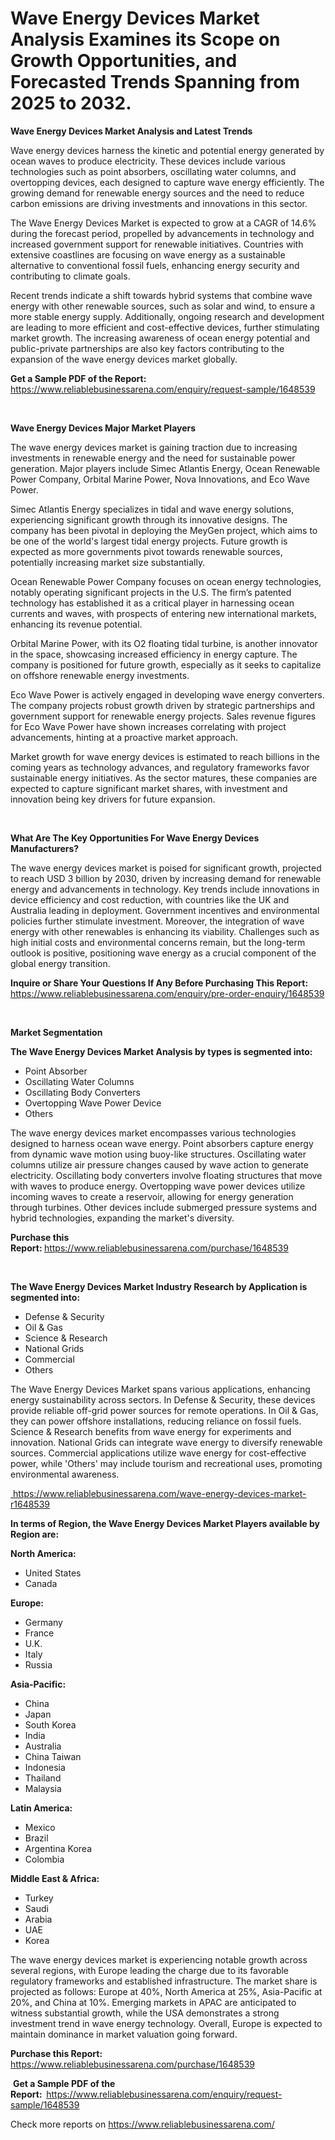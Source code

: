 <p><h1>Wave Energy Devices Market Analysis Examines its Scope on Growth Opportunities, and Forecasted Trends Spanning from 2025 to 2032.</h1></p><p><strong>Wave Energy Devices Market Analysis and Latest Trends</strong></p>
<p><p>Wave energy devices harness the kinetic and potential energy generated by ocean waves to produce electricity. These devices include various technologies such as point absorbers, oscillating water columns, and overtopping devices, each designed to capture wave energy efficiently. The growing demand for renewable energy sources and the need to reduce carbon emissions are driving investments and innovations in this sector.</p><p>The Wave Energy Devices Market is expected to grow at a CAGR of 14.6% during the forecast period, propelled by advancements in technology and increased government support for renewable initiatives. Countries with extensive coastlines are focusing on wave energy as a sustainable alternative to conventional fossil fuels, enhancing energy security and contributing to climate goals. </p><p>Recent trends indicate a shift towards hybrid systems that combine wave energy with other renewable sources, such as solar and wind, to ensure a more stable energy supply. Additionally, ongoing research and development are leading to more efficient and cost-effective devices, further stimulating market growth. The increasing awareness of ocean energy potential and public-private partnerships are also key factors contributing to the expansion of the wave energy devices market globally.</p></p>
<p><strong>Get a Sample PDF of the Report:&nbsp;</strong> <a href="https://www.reliablebusinessarena.com/enquiry/request-sample/1648539?utm_campaign=3492&utm_medium=2&utm_source=Github&utm_content=ia&utm_term=09042025&utm_id=wave-energy-devices">https://www.reliablebusinessarena.com/enquiry/request-sample/1648539</a></p>
<p>&nbsp;</p>
<p><strong>Wave Energy Devices Major Market Players</strong></p>
<p><p>The wave energy devices market is gaining traction due to increasing investments in renewable energy and the need for sustainable power generation. Major players include Simec Atlantis Energy, Ocean Renewable Power Company, Orbital Marine Power, Nova Innovations, and Eco Wave Power.</p><p>Simec Atlantis Energy specializes in tidal and wave energy solutions, experiencing significant growth through its innovative designs. The company has been pivotal in deploying the MeyGen project, which aims to be one of the world's largest tidal energy projects. Future growth is expected as more governments pivot towards renewable sources, potentially increasing market size substantially.</p><p>Ocean Renewable Power Company focuses on ocean energy technologies, notably operating significant projects in the U.S. The firm’s patented technology has established it as a critical player in harnessing ocean currents and waves, with prospects of entering new international markets, enhancing its revenue potential.</p><p>Orbital Marine Power, with its O2 floating tidal turbine, is another innovator in the space, showcasing increased efficiency in energy capture. The company is positioned for future growth, especially as it seeks to capitalize on offshore renewable energy investments.</p><p>Eco Wave Power is actively engaged in developing wave energy converters. The company projects robust growth driven by strategic partnerships and government support for renewable energy projects. Sales revenue figures for Eco Wave Power have shown increases correlating with project advancements, hinting at a proactive market approach.</p><p>Market growth for wave energy devices is estimated to reach billions in the coming years as technology advances, and regulatory frameworks favor sustainable energy initiatives. As the sector matures, these companies are expected to capture significant market shares, with investment and innovation being key drivers for future expansion.</p></p>
<p>&nbsp;</p>
<p><strong>What Are The Key Opportunities For Wave Energy Devices Manufacturers?</strong></p>
<p><p>The wave energy devices market is poised for significant growth, projected to reach USD 3 billion by 2030, driven by increasing demand for renewable energy and advancements in technology. Key trends include innovations in device efficiency and cost reduction, with countries like the UK and Australia leading in deployment. Government incentives and environmental policies further stimulate investment. Moreover, the integration of wave energy with other renewables is enhancing its viability. Challenges such as high initial costs and environmental concerns remain, but the long-term outlook is positive, positioning wave energy as a crucial component of the global energy transition.</p></p>
<p><strong>Inquire or Share Your Questions If Any Before Purchasing This Report:</strong> <a href="https://www.reliablebusinessarena.com/enquiry/pre-order-enquiry/1648539?utm_campaign=3492&utm_medium=2&utm_source=Github&utm_content=ia&utm_term=09042025&utm_id=wave-energy-devices">https://www.reliablebusinessarena.com/enquiry/pre-order-enquiry/1648539</a></p>
<p>&nbsp;</p>
<p><strong>Market Segmentation</strong></p>
<p><strong>The Wave Energy Devices Market Analysis by types is segmented into:</strong></p>
<p><ul><li>Point Absorber</li><li>Oscillating Water Columns</li><li>Oscillating Body Converters</li><li>Overtopping Wave Power Device</li><li>Others</li></ul></p>
<p><p>The wave energy devices market encompasses various technologies designed to harness ocean wave energy. Point absorbers capture energy from dynamic wave motion using buoy-like structures. Oscillating water columns utilize air pressure changes caused by wave action to generate electricity. Oscillating body converters involve floating structures that move with waves to produce energy. Overtopping wave power devices utilize incoming waves to create a reservoir, allowing for energy generation through turbines. Other devices include submerged pressure systems and hybrid technologies, expanding the market's diversity.</p></p>
<p><strong>Purchase this Report:&nbsp;</strong><a href="https://www.reliablebusinessarena.com/purchase/1648539?utm_campaign=3492&utm_medium=2&utm_source=Github&utm_content=ia&utm_term=09042025&utm_id=wave-energy-devices">https://www.reliablebusinessarena.com/purchase/1648539</a></p>
<p>&nbsp;</p>
<p><strong>The Wave Energy Devices Market Industry Research by Application is segmented into:</strong></p>
<p><ul><li>Defense & Security</li><li>Oil & Gas</li><li>Science & Research</li><li>National Grids</li><li>Commercial</li><li>Others</li></ul></p>
<p><p>The Wave Energy Devices Market spans various applications, enhancing energy sustainability across sectors. In Defense & Security, these devices provide reliable off-grid power sources for remote operations. In Oil & Gas, they can power offshore installations, reducing reliance on fossil fuels. Science & Research benefits from wave energy for experiments and innovation. National Grids can integrate wave energy to diversify renewable sources. Commercial applications utilize wave energy for cost-effective power, while 'Others' may include tourism and recreational uses, promoting environmental awareness.</p></p>
<p><a href="https://www.reliablebusinessarena.com/wave-energy-devices-market-r1648539?utm_campaign=3492&utm_medium=2&utm_source=Github&utm_content=ia&utm_term=09042025&utm_id=wave-energy-devices">&nbsp;https://www.reliablebusinessarena.com/wave-energy-devices-market-r1648539</a></p>
<p><strong>In terms of Region, the Wave Energy Devices Market Players available by Region are:</strong></p>
<p>
    <p> <strong> North America: </strong>
        <ul>
            <li>United States</li>
            <li>Canada</li>
        </ul>
        </p> 
    <p> <strong> Europe: </strong>
        <ul>
            <li>Germany</li>
            <li>France</li>
            <li>U.K.</li>
            <li>Italy</li>
            <li>Russia</li>
        </ul>
        </p> 
    <p> <strong> Asia-Pacific: </strong>
        <ul>
            <li>China</li>
            <li>Japan</li>
            <li>South Korea</li>
            <li>India</li>
            <li>Australia</li>
            <li>China Taiwan</li>
            <li>Indonesia</li>
            <li>Thailand</li>
            <li>Malaysia</li>
        </ul>
        </p> 
    <p> <strong> Latin America: </strong>
        <ul>
            <li>Mexico</li>
            <li>Brazil</li>
            <li>Argentina Korea</li>
            <li>Colombia</li>
        </ul>
        </p> 
    <p> <strong> Middle East & Africa: </strong>
        <ul>
            <li>Turkey</li>
            <li>Saudi</li>
            <li>Arabia</li>
            <li>UAE</li>
            <li>Korea</li>
        </ul>
    </p>
    </p>
<p><p>The wave energy devices market is experiencing notable growth across several regions, with Europe leading the charge due to its favorable regulatory frameworks and established infrastructure. The market share is projected as follows: Europe at 40%, North America at 25%, Asia-Pacific at 20%, and China at 10%. Emerging markets in APAC are anticipated to witness substantial growth, while the USA demonstrates a strong investment trend in wave energy technology. Overall, Europe is expected to maintain dominance in market valuation going forward.</p></p>
<p><strong>Purchase this Report: </strong><a href="https://www.reliablebusinessarena.com/purchase/1648539?utm_campaign=3492&utm_medium=2&utm_source=Github&utm_content=ia&utm_term=09042025&utm_id=wave-energy-devices">https://www.reliablebusinessarena.com/purchase/1648539</a></p>
<p>&nbsp;<strong>Get a Sample PDF of the Report:&nbsp;&nbsp;</strong><a href="https://www.reliablebusinessarena.com/enquiry/request-sample/1648539?utm_campaign=3492&utm_medium=2&utm_source=Github&utm_content=ia&utm_term=09042025&utm_id=wave-energy-devices">https://www.reliablebusinessarena.com/enquiry/request-sample/1648539</a></p>
<p><strong></strong></p>
<p>Check more reports on <a href="https://www.reliablebusinessarena.com/?utm_campaign=3492&utm_medium=2&utm_source=Github&utm_content=ia&utm_term=09042025&utm_id=wave-energy-devices">https://www.reliablebusinessarena.com/</a></p>